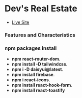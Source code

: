 # Dev's Real Estate

- [Live Site](https://dev-s-real-estate.web.app/)

### Features and Characteristics

### npm packages install
- **npm react-router-dom**.
- **npm install -D tailwindcss**.
- **npm i -D daisyui@latest**.
- **npm install firebase**.
- **npm i react-icons**.
- **npm install react-hook-form**.
- **npm install react-toastify**

